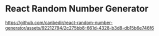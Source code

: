 # React Random Number Generator

https://github.com/canbedir/react-random-number-generator/assets/92212794/2c275bb8-661d-4328-b3d8-db15b6e746f6
